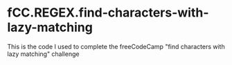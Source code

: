 # fCC.REGEX.find-characters-with-lazy-matching
This is the code I used to complete the freeCodeCamp "find characters with lazy matching" challenge
